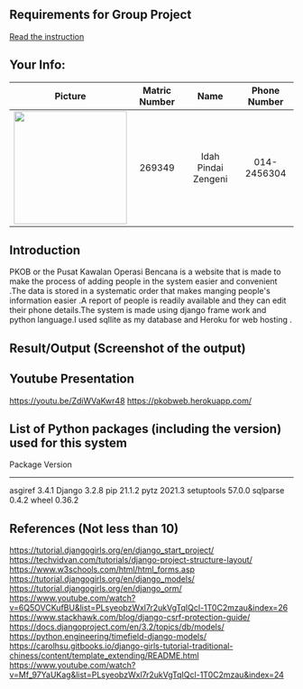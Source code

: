## Requirements for Group Project
[Read the instruction](https://github.com/STIW3054-A211/e-sulam/blob/main/Assignment-1.md)

## Your Info:
| Picture | Matric Number | Name | Phone Number |
| :---: | :---: | :---: | :---: |
<img height="auto" src="C:\Users\user\PycharmProjects\assignment-1-idahz99\images\pic - Copy.jpg" width="200px"/> | 269349 | Idah Pindai Zengeni | 014-2456304 |


## Introduction
PKOB  or the  Pusat Kawalan Operasi Bencana is a website that is made to make the process of adding people in the system easier and convenient .The data is stored in a systematic order that makes manging people's information easier .A report of people is readily available and they can edit their phone details.The system is made using django frame work and python language.I used sqllite as my database and Heroku for web hosting .

## Result/Output (Screenshot of the output)


## Youtube Presentation

https://youtu.be/ZdiWVaKwr48
https://pkobweb.herokuapp.com/

## List of Python packages (including the version) used for this system
Package    Version
---------- -------
asgiref    3.4.1
Django     3.2.8
pip        21.1.2
pytz       2021.3
setuptools 57.0.0
sqlparse   0.4.2
wheel      0.36.2

## References (Not less than 10)

https://tutorial.djangogirls.org/en/django_start_project/
https://techvidvan.com/tutorials/django-project-structure-layout/
https://www.w3schools.com/html/html_forms.asp
https://tutorial.djangogirls.org/en/django_models/
https://tutorial.djangogirls.org/en/django_orm/
https://www.youtube.com/watch?v=6Q5OVCKufBU&list=PLsyeobzWxl7r2ukVgTqIQcl-1T0C2mzau&index=26
https://www.stackhawk.com/blog/django-csrf-protection-guide/
https://docs.djangoproject.com/en/3.2/topics/db/models/
https://python.engineering/timefield-django-models/
https://carolhsu.gitbooks.io/django-girls-tutorial-traditional-chiness/content/template_extending/README.html
https://www.youtube.com/watch?v=Mf_97YaUKag&list=PLsyeobzWxl7r2ukVgTqIQcl-1T0C2mzau&index=24
